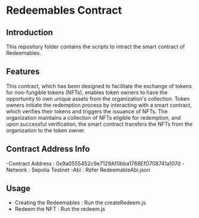 # Redeemables Contract

## Introduction
This repository folder contains the scripts to intract the smart contract of Redeemables. 

## Features
This contract, which has been designed to facilitate the exchange of tokens for non-fungible tokens (NFTs), enables token owners to have the opportunity to own unique assets from the organization's collection. Token owners initiate the redemption process by interacting with a smart contract, which verifies their tokens and triggers the issuance of NFTs. The organization maintains a collection of NFTs eligible for redemption, and upon successful verification, the smart contract transfers the NFTs from the organization to the token owner.


## Contract Address Info
-Contract Address : 0x9a0555452c9e7129Af0bba1768EfD708741a107d
-Network          : Sepolia Testnet
-Abi              : Refer RedeemableAbi.json


## Usage
- Creating the Redeemables      : Run the createRedeem.js 
- Redeem the NFT                : Run the redeem.js 
